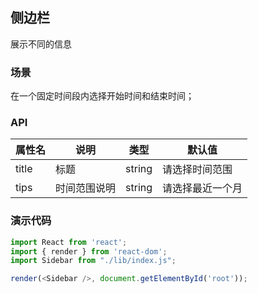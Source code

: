 ## 侧边栏
展示不同的信息

### 场景
在一个固定时间段内选择开始时间和结束时间；



### API
| 属性名 | 说明 | 类型 | 默认值 |
| ------| ------ | ------ | ----- |
|title|标题|string|请选择时间范围|
|tips|时间范围说明|string|请选择最近一个月|


### 演示代码
```js
import React from 'react';
import { render } from 'react-dom';
import Sidebar from "./lib/index.js";

render(<Sidebar />, document.getElementById('root'));
```